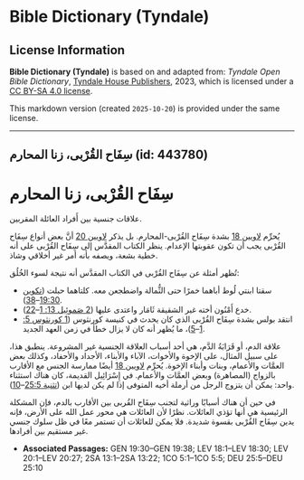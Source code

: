 # Bible Dictionary (Tyndale)

## License Information

**Bible Dictionary (Tyndale)** is based on and adapted from: _Tyndale Open Bible Dictionary_, [Tyndale House Publishers](https://tyndaleopenresources.com/), 2023, which is licensed under a [CC BY-SA 4.0 license](https://creativecommons.org/licenses/by-sa/4.0/legalcode.en).

This markdown version (created `2025-10-20`) is provided under the same license.



--------------------------------

## سِفَاح القُرْبى، زنا المحارم (id: 443780)

سِفَاح القُرْبى، زنا المحارم
============================

علاقات جنسية بين أَفراد العائلة المقربين.

يُحرِّم [لاويين 18](https://ref.ly/Lev18:1-Lev18:30) بشدة سِفَاح القُرْبى\-المحارم. بل يذكر [لاويين 20](https://ref.ly/Lev20:1-Lev20:27)  أنَّ بعض أنواع سِفَاح القُرْبى يجب أن تكون عقوبتها الإعدام. ينظر الكتاب المقدَّس إلى سِفَاح القُرْبى على أنه خطية بشعة، ويصفه بأنه أمر غير أخلاقي وشاذ.

تُظهر أمثلة عن سِفَاح القُرْبى في الكتاب المقدَّس أنه نتيجة لسوء الخُلُق:

* سقتا ابنتي لُوط أباهما خمرًا حتى الثُّمالة واضطجعن معه. كلتاهما حبلت ([تكوين 19:30](https://ref.ly/Gen19:30-Gen19:38)–[38](https://ref.ly/Gen19:30-Gen19:38)).
* خدع أَمْنُون أخته غير الشقيقة ثَامَار واعتدى عليها ([2 صَموئِيل 13: 1](https://ref.ly/2Sam13:1-2Sam13:22)–[22](https://ref.ly/2Sam13:1-2Sam13:22)).
* انتقد بولس بشدة سِفَاح القُرْبى الذي كان يحدث في كنيسة كورنثوس ([1 كورنثوس 5: 1](https://ref.ly/1Cor5:1-1Cor5:5)–[5](https://ref.ly/1Cor5:1-1Cor5:5))، ما يُظهر أنه كان لا يزال خطأ في زمن العهد الجديد.

علاقة الدم، أو قَرَابَةُ الدَّم، هي أحد أسباب العلاقة الجنسية غير المشروعة. ينطبق هذا، على سبيل المثال، على الإخوة والأخوات، الآباء والأبناء، الأجداد والأحفاد، وكذلك بعض العمَّات والأعمام، وبنات وأبناء الإخوة. يُحرِّم [لاويين 18](https://ref.ly/Lev18:1-Lev18:30) أيضًا ممارسة الجنس مع الأقارب بالزواج (المصاهرة) وبعض العمَّات والأعمام. في إِسْرَائِيل القديمة، كان هناك استثناء واحد: يمكن أن يتزوج الرجل من أرملة أخيه المتوفى إذا لم يكن لديها ابن ([تثنية 25:5](https://ref.ly/Deut25:5-Deut25:10)–[10](https://ref.ly/Deut25:5-Deut25:10)).

في حين أن هناك أسبابًا وراثية لتجنب سِفَاح القُربى بين الأقارب بالدم، فإن المشكلة الرئيسية هي أنها تؤذي العائلات. نظرًا لأن العائلات هي محور عمل الله على الأرض، فإنه يدين سِفَاح القُرْبى بقسوة شديدة. فلا يمكن للعائلات أن تستمر معًا في ظل سلوك جنسي غير مستقيم بين أفرادها.

* **Associated Passages:** GEN 19:30–GEN 19:38; LEV 18:1–LEV 18:30; LEV 20:1–LEV 20:27; 2SA 13:1–2SA 13:22; 1CO 5:1–1CO 5:5; DEU 25:5–DEU 25:10

